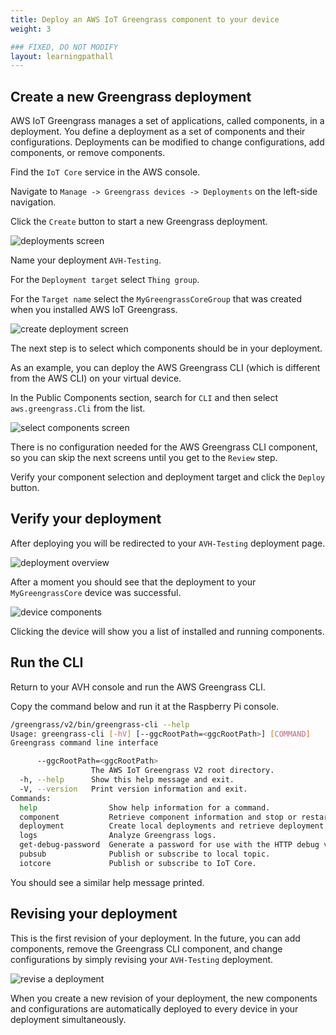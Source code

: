 ```yaml
---
title: Deploy an AWS IoT Greengrass component to your device
weight: 3

### FIXED, DO NOT MODIFY
layout: learningpathall
---
```


## Create a new Greengrass deployment

AWS IoT Greengrass manages a set of applications, called components, in a deployment. You define a deployment as a set of components and their configurations. Deployments can be modified to change configurations, add components, or remove components.

Find the `IoT Core` service in the AWS console.

Navigate to `Manage -> Greengrass devices -> Deployments` on the left-side navigation.

Click the `Create` button to start a new Greengrass deployment.

![deployments screen](gg_deployments.png)

Name your deployment `AVH-Testing`.

For the `Deployment target` select `Thing group`.

For the `Target name` select the `MyGreengrassCoreGroup` that was created when you installed AWS IoT Greengrass.

![create deployment screen](gg_create_deployment.png)

The next step is to select which components should be in your deployment.

As an example, you can deploy the AWS Greengrass CLI (which is different from the AWS CLI) on your virtual device.

In the Public Components section, search for `CLI` and then select `aws.greengrass.Cli` from the list.

![select components screen](gg_select_components.png)

There is no configuration needed for the AWS Greengrass CLI component, so you can skip the next screens until you get to the `Review` step.

Verify your component selection and deployment target and click the `Deploy` button.

## Verify your deployment

After deploying you will be redirected to your `AVH-Testing` deployment page.

![deployment overview](gg_deployment_overview.png)

After a moment you should see that the deployment to your `MyGreengrassCore` device was successful.

![device components](gg_device_components.png)

Clicking the device will show you a list of installed and running components.

## Run the CLI

Return to your AVH console and run the AWS Greengrass CLI.

Copy the command below and run it at the Raspberry Pi console.

```bash { target="ubuntu-24.04-arm" command_line="pi@ubuntu:~$ | 2-16"}
/greengrass/v2/bin/greengrass-cli --help
Usage: greengrass-cli [-hV] [--ggcRootPath=<ggcRootPath>] [COMMAND]
Greengrass command line interface

      --ggcRootPath=<ggcRootPath>
                  The AWS IoT Greengrass V2 root directory.
  -h, --help      Show this help message and exit.
  -V, --version   Print version information and exit.
Commands:
  help                Show help information for a command.
  component           Retrieve component information and stop or restart components.
  deployment          Create local deployments and retrieve deployment status.
  logs                Analyze Greengrass logs.
  get-debug-password  Generate a password for use with the HTTP debug view component.
  pubsub              Publish or subscribe to local topic.
  iotcore             Publish or subscribe to IoT Core.
  ```

You should see a similar help message printed.

  ## Revising your deployment

  This is the first revision of your deployment. In the future, you can add components, remove the Greengrass CLI component, and change configurations by simply revising your `AVH-Testing` deployment.

  ![revise a deployment](gg_revise_deployment.png)

  When you create a new revision of your deployment, the new components and configurations are automatically deployed to every device in your deployment simultaneously.